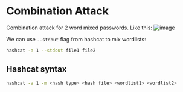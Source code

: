 # Combination Attack
Combination attack for 2 word mixed passwords.
Like this:
![image](https://github.com/offensivecyber03/htbacademy/assets/71892943/e068b165-021e-4ac2-9c56-31470eaa34f3)

We can use `--stdout` flag from hashcat to mix wordlists:
```bash
hashcat -a 1 --stdout file1 file2
```
## Hashcat syntax
```bash
hashcat -a 1 -m <hash type> <hash file> <wordlist1> <wordlist2>
```


